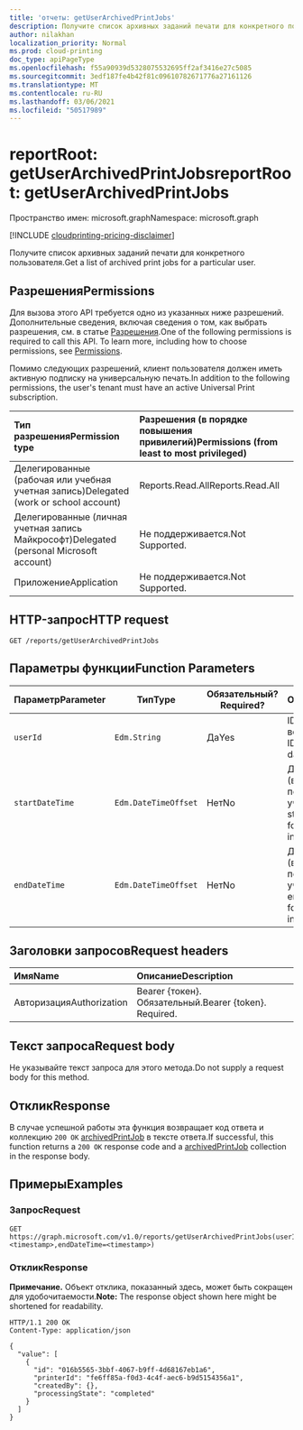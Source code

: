 ```yaml
---
title: 'отчеты: getUserArchivedPrintJobs'
description: Получите список архивных заданий печати для конкретного пользователя.
author: nilakhan
localization_priority: Normal
ms.prod: cloud-printing
doc_type: apiPageType
ms.openlocfilehash: f55a90939d5328075532695ff2af3416e27c5085
ms.sourcegitcommit: 3edf187fe4b42f81c09610782671776a27161126
ms.translationtype: MT
ms.contentlocale: ru-RU
ms.lasthandoff: 03/06/2021
ms.locfileid: "50517989"
---
```

# <a name="reportroot-getuserarchivedprintjobs"></a><span data-ttu-id="b5bf5-103">reportRoot: getUserArchivedPrintJobs</span><span class="sxs-lookup"><span data-stu-id="b5bf5-103">reportRoot: getUserArchivedPrintJobs</span></span>
<span data-ttu-id="b5bf5-104">Пространство имен: microsoft.graph</span><span class="sxs-lookup"><span data-stu-id="b5bf5-104">Namespace: microsoft.graph</span></span>

[!INCLUDE [cloudprinting-pricing-disclaimer](../../includes/cloudprinting-pricing-disclaimer.md)]

<span data-ttu-id="b5bf5-105">Получите список архивных заданий печати для конкретного пользователя.</span><span class="sxs-lookup"><span data-stu-id="b5bf5-105">Get a list of archived print jobs for a particular user.</span></span>

## <a name="permissions"></a><span data-ttu-id="b5bf5-106">Разрешения</span><span class="sxs-lookup"><span data-stu-id="b5bf5-106">Permissions</span></span>
<span data-ttu-id="b5bf5-p101">Для вызова этого API требуется одно из указанных ниже разрешений. Дополнительные сведения, включая сведения о том, как выбрать разрешения, см. в статье [Разрешения](/graph/permissions-reference).</span><span class="sxs-lookup"><span data-stu-id="b5bf5-p101">One of the following permissions is required to call this API. To learn more, including how to choose permissions, see [Permissions](/graph/permissions-reference).</span></span>

<span data-ttu-id="b5bf5-109">Помимо следующих разрешений, клиент пользователя должен иметь активную подписку на универсальную печать.</span><span class="sxs-lookup"><span data-stu-id="b5bf5-109">In addition to the following permissions, the user's tenant must have an active Universal Print subscription.</span></span>

|<span data-ttu-id="b5bf5-110">Тип разрешения</span><span class="sxs-lookup"><span data-stu-id="b5bf5-110">Permission type</span></span> | <span data-ttu-id="b5bf5-111">Разрешения (в порядке повышения привилегий)</span><span class="sxs-lookup"><span data-stu-id="b5bf5-111">Permissions (from least to most privileged)</span></span> |
|:---------------|:--------------------------------------------|
|<span data-ttu-id="b5bf5-112">Делегированные (рабочая или учебная учетная запись)</span><span class="sxs-lookup"><span data-stu-id="b5bf5-112">Delegated (work or school account)</span></span>| <span data-ttu-id="b5bf5-113">Reports.Read.All</span><span class="sxs-lookup"><span data-stu-id="b5bf5-113">Reports.Read.All</span></span> |
|<span data-ttu-id="b5bf5-114">Делегированные (личная учетная запись Майкрософт)</span><span class="sxs-lookup"><span data-stu-id="b5bf5-114">Delegated (personal Microsoft account)</span></span>|<span data-ttu-id="b5bf5-115">Не поддерживается.</span><span class="sxs-lookup"><span data-stu-id="b5bf5-115">Not Supported.</span></span>|
|<span data-ttu-id="b5bf5-116">Приложение</span><span class="sxs-lookup"><span data-stu-id="b5bf5-116">Application</span></span>|<span data-ttu-id="b5bf5-117">Не поддерживается.</span><span class="sxs-lookup"><span data-stu-id="b5bf5-117">Not Supported.</span></span>|

## <a name="http-request"></a><span data-ttu-id="b5bf5-118">HTTP-запрос</span><span class="sxs-lookup"><span data-stu-id="b5bf5-118">HTTP request</span></span>

<!-- {
  "blockType": "ignored"
}
-->
``` http
GET /reports/getUserArchivedPrintJobs
```

## <a name="function-parameters"></a><span data-ttu-id="b5bf5-119">Параметры функции</span><span class="sxs-lookup"><span data-stu-id="b5bf5-119">Function Parameters</span></span>

| <span data-ttu-id="b5bf5-120">Параметр</span><span class="sxs-lookup"><span data-stu-id="b5bf5-120">Parameter</span></span>     | <span data-ttu-id="b5bf5-121">Тип</span><span class="sxs-lookup"><span data-stu-id="b5bf5-121">Type</span></span>                 | <span data-ttu-id="b5bf5-122">Обязательный?</span><span class="sxs-lookup"><span data-stu-id="b5bf5-122">Required?</span></span> | <span data-ttu-id="b5bf5-123">Описание</span><span class="sxs-lookup"><span data-stu-id="b5bf5-123">Description</span></span>                                                          |
|---------------|----------------------|-----------|----------------------------------------------------------------------|
| `userId`      | `Edm.String`         | <span data-ttu-id="b5bf5-124">Да</span><span class="sxs-lookup"><span data-stu-id="b5bf5-124">Yes</span></span>       | <span data-ttu-id="b5bf5-125">ID пользователя для возврата данных.</span><span class="sxs-lookup"><span data-stu-id="b5bf5-125">The ID of the user to return data for.</span></span>                               |
| `startDateTime` | `Edm.DateTimeOffset` | <span data-ttu-id="b5bf5-126">Нет</span><span class="sxs-lookup"><span data-stu-id="b5bf5-126">No</span></span>        | <span data-ttu-id="b5bf5-127">Дата начала (включительно) для периода времени с учетом данных.</span><span class="sxs-lookup"><span data-stu-id="b5bf5-127">The start date (inclusive) for the time period to include data from.</span></span> |
| `endDateTime`   | `Edm.DateTimeOffset` | <span data-ttu-id="b5bf5-128">Нет</span><span class="sxs-lookup"><span data-stu-id="b5bf5-128">No</span></span>        | <span data-ttu-id="b5bf5-129">Дата окончания (включительно) для периода времени с учетом данных.</span><span class="sxs-lookup"><span data-stu-id="b5bf5-129">The end date (inclusive) for the time period to include data from.</span></span>   |

## <a name="request-headers"></a><span data-ttu-id="b5bf5-130">Заголовки запросов</span><span class="sxs-lookup"><span data-stu-id="b5bf5-130">Request headers</span></span>
|<span data-ttu-id="b5bf5-131">Имя</span><span class="sxs-lookup"><span data-stu-id="b5bf5-131">Name</span></span>|<span data-ttu-id="b5bf5-132">Описание</span><span class="sxs-lookup"><span data-stu-id="b5bf5-132">Description</span></span>|
|:---|:---|
|<span data-ttu-id="b5bf5-133">Авторизация</span><span class="sxs-lookup"><span data-stu-id="b5bf5-133">Authorization</span></span>|<span data-ttu-id="b5bf5-p102">Bearer {токен}. Обязательный.</span><span class="sxs-lookup"><span data-stu-id="b5bf5-p102">Bearer {token}. Required.</span></span>|

## <a name="request-body"></a><span data-ttu-id="b5bf5-136">Текст запроса</span><span class="sxs-lookup"><span data-stu-id="b5bf5-136">Request body</span></span>
<span data-ttu-id="b5bf5-137">Не указывайте текст запроса для этого метода.</span><span class="sxs-lookup"><span data-stu-id="b5bf5-137">Do not supply a request body for this method.</span></span>

## <a name="response"></a><span data-ttu-id="b5bf5-138">Отклик</span><span class="sxs-lookup"><span data-stu-id="b5bf5-138">Response</span></span>

<span data-ttu-id="b5bf5-139">В случае успешной работы эта функция возвращает код ответа и коллекцию `200 OK` [archivedPrintJob](../resources/archivedprintjob.md) в тексте ответа.</span><span class="sxs-lookup"><span data-stu-id="b5bf5-139">If successful, this function returns a `200 OK` response code and a [archivedPrintJob](../resources/archivedprintjob.md) collection in the response body.</span></span>

## <a name="examples"></a><span data-ttu-id="b5bf5-140">Примеры</span><span class="sxs-lookup"><span data-stu-id="b5bf5-140">Examples</span></span>

### <a name="request"></a><span data-ttu-id="b5bf5-141">Запрос</span><span class="sxs-lookup"><span data-stu-id="b5bf5-141">Request</span></span>
<!-- {
  "blockType": "request",
  "name": "reportroot_getuserarchivedprintjobs"
}
-->
``` http
GET https://graph.microsoft.com/v1.0/reports/getUserArchivedPrintJobs(userId='{id}',startDateTime=<timestamp>,endDateTime=<timestamp>)
```

### <a name="response"></a><span data-ttu-id="b5bf5-142">Отклик</span><span class="sxs-lookup"><span data-stu-id="b5bf5-142">Response</span></span>
<span data-ttu-id="b5bf5-143">**Примечание.** Объект отклика, показанный здесь, может быть сокращен для удобочитаемости.</span><span class="sxs-lookup"><span data-stu-id="b5bf5-143">**Note:** The response object shown here might be shortened for readability.</span></span>
<!-- {
  "blockType": "response",
  "truncated": true,
  "@odata.type": "Collection(microsoft.graph.archivedPrintJob)"
}
-->
``` http
HTTP/1.1 200 OK
Content-Type: application/json

{
  "value": [
    {
      "id": "016b5565-3bbf-4067-b9ff-4d68167eb1a6",
      "printerId": "fe6ff85a-f0d3-4c4f-aec6-b9d5154356a1",
      "createdBy": {},
      "processingState": "completed"
    }
  ]
}
```

